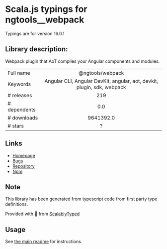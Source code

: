 
# Scala.js typings for ngtools__webpack

Typings are for version 16.0.1

## Library description:
Webpack plugin that AoT compiles your Angular components and modules.

|                    |                 |
| ------------------ | :-------------: |
| Full name          | @ngtools/webpack |
| Keywords           | Angular CLI, Angular DevKit, angular, aot, devkit, plugin, sdk, webpack |
| # releases         | 219 |
| # dependents       | 0.0 |
| # downloads        | 9641392.0 |
| # stars            | ? |

## Links
- [Homepage](https://github.com/angular/angular-cli)
- [Bugs](https://github.com/angular/angular-cli/issues)
- [Repository](https://github.com/angular/angular-cli)
- [Npm](https://www.npmjs.com/package/%40ngtools%2Fwebpack)
    


## Note
This library has been generated from typescript code from first party type definitions.

Provided with :purple_heart: from [ScalablyTyped](https://github.com/oyvindberg/ScalablyTyped)

## Usage
See [the main readme](../../readme.md) for instructions.



